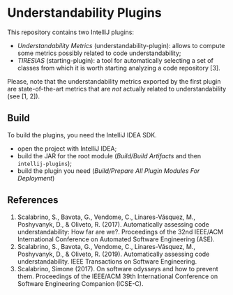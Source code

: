 # Understandability Plugins 
This repository contains two IntelliJ plugins:
- *Understandability Metrics* (understandability-plugin): allows to compute some metrics possibly related to code understandability;
- *TIRESIAS* (starting-plugin): a tool for automatically selecting a set of classes from which it is worth starting analyzing a code repository [3].

Please, note that the understandability metrics exported by the first plugin are state-of-the-art metrics that are *not* actually related to understandability (see [1, 2]).

## Build
To build the plugins, you need the IntelliJ IDEA SDK.
- open the project with IntelliJ IDEA;
- build the JAR for the root module (*Build/Build Artifacts* and then `intellij-plugins`);
- build the plugin you need (*Build/Prepare All Plugin Modules For Deployment*)

## References
1) Scalabrino, S., Bavota, G., Vendome, C., Linares-Vásquez, M., Poshyvanyk, D., & Oliveto, R. (2017). Automatically assessing code understandability: How far are we?. Proceedings of the 32nd IEEE/ACM International Conference on Automated Software Engineering (ASE).
2) Scalabrino, S., Bavota, G., Vendome, C., Linares-Vásquez, M., Poshyvanyk, D., & Oliveto, R. (2019). Automatically assessing code understandability. IEEE Transactions on Software Engineering.
3) Scalabrino, Simone (2017). On software odysseys and how to prevent them. Proceedings of the IEEE/ACM 39th International Conference on Software Engineering Companion (ICSE-C).